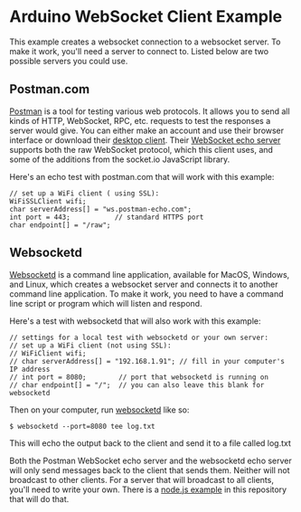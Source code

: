 # Arduino WebSocket Client Example

This example creates a websocket connection to a websocket server.
To make it work, you'll need a server to connect to. Listed below are two
possible servers you could use. 

## Postman.com
[Postman](https://www.postman.com/) is a tool for testing various web protocols. It allows you to send all kinds of HTTP, WebSocket, RPC, etc. requests to test the responses a server would give. You can either make an account and use their browser interface or download their [desktop client](https://www.postman.com/downloads/).  Their [WebSocket echo server](https://blog.postman.com/introducing-postman-websocket-echo-service/) supports both the raw WebSocket protocol,  which this client uses, and some of the additions from the socket.io JavaScript library.

Here's an echo test with postman.com that will work with this example: 
```
// set up a WiFi client ( using SSL):
WiFiSSLClient wifi;
char serverAddress[] = "ws.postman-echo.com";
int port = 443;           // standard HTTPS port
char endpoint[] = "/raw";
````

## Websocketd

[Websocketd](http://websocketd.com/) is a command line application, available for MacOS, Windows, and
Linux, which creates a websocket server and connects it to another command line application. To make it work, you need to have a command line script or program which will listen and respond.

Here's a test with websocketd that will also work with this example: 
````
// settings for a local test with websocketd or your own server:
// set up a WiFi client (not using SSL):
// WiFiClient wifi;
// char serverAddress[] = "192.168.1.91"; // fill in your computer's IP address
// int port = 8080;        // port that websocketd is running on
// char endpoint[] = "/";  // you can also leave this blank for websocketd
````
Then on your computer, run [websocketd](http://websocketd.com/) like so:

````$ websocketd --port=8080 tee log.txt````

This will echo the output back to the client and send it to a file called log.txt

Both the Postman WebSocket echo server and the websocketd echo server will only send messages back to the client
that sends them. Neither will not broadcast to other clients. For a server
that will broadcast to all clients, you'll need to write your own. 
There is a [node.js example](https://github.com/tigoe/websocket-examples/blob/main/ExpressWsServer/server.js) in this repository
that will do that.
